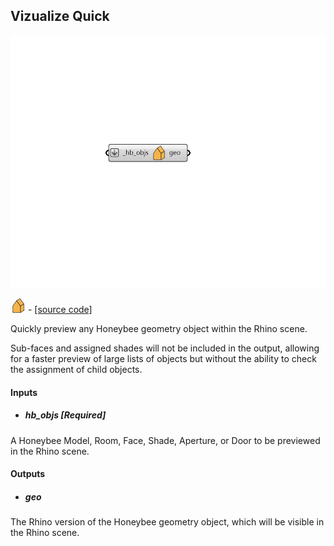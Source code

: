 ## Vizualize Quick

![](../../images/components/Vizualize_Quick.png)

![](../../images/icons/Vizualize_Quick.png) - [[source code]](https://github.com/ladybug-tools/honeybee-grasshopper-core/blob/master/honeybee_grasshopper_core/src//HB%20Vizualize%20Quick.py)


Quickly preview any Honeybee geometry object within the Rhino scene. 

Sub-faces and assigned shades will not be included in the output, allowing for a faster preview of large lists of objects but without the ability to check the assignment of child objects. 



#### Inputs
* ##### hb_objs [Required]
A Honeybee Model, Room, Face, Shade, Aperture, or Door to be previewed in the Rhino scene. 

#### Outputs
* ##### geo
The Rhino version of the Honeybee geometry object, which will be visible in the Rhino scene. 